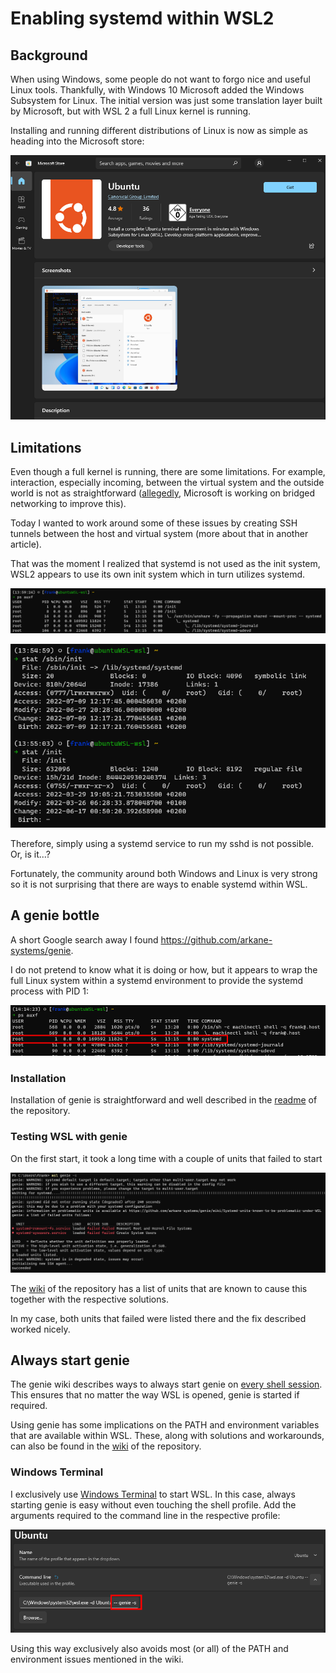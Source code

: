 # Enabling systemd within WSL2

## Background

When using Windows, some people do not want to forgo nice and useful Linux tools. Thankfully, with Windows 10 Microsoft added the Windows Subsystem for Linux. The initial version was just some translation layer built by Microsoft, but with WSL 2 a full Linux kernel is running. 

Installing and running different distributions of Linux is now as simple as heading into the Microsoft store:

![](img/ubuntu_in_ms_store.png)

## Limitations

Even though a full kernel is running, there are some limitations. For example, interaction, especially incoming, between the virtual system and the outside world is not as straightforward ([allegedly](https://github.com/microsoft/WSL/issues/4150#issuecomment-1040877435), Microsoft is working on bridged networking to improve this).

Today I wanted to work around some of these issues by creating SSH tunnels between the host and virtual system (more about that in another article).

That was the moment I realized that systemd is not used as the init system, WSL2 appears to use its own init system which in turn utilizes systemd.

![](img/wsl_init.png)

![](img/different_inits.png)

Therefore, simply using a systemd service to run my sshd is not possible. Or, is it...?

Fortunately, the community around both Windows and Linux is very strong so it is not surprising that there are ways to enable systemd within WSL.

## A genie bottle
 
A short Google search away I found https://github.com/arkane-systems/genie. 

I do not pretend to know what it is doing or how, but it appears to wrap the full Linux system within a systemd environment to provide the systemd process with PID 1:

![](img/genie_ps.png)

### Installation

Installation of genie is straightforward and well described in the [readme](https://github.com/arkane-systems/genie#installation) of the repository.

### Testing WSL with genie

On the first start, it took a long time with a couple of units that failed to start

![](img/waiting.png)

The [wiki](https://github.com/arkane-systems/genie/wiki/Systemd-units-known-to-be-problematic-under-WSL) of the repository has a list of units that are known to cause this together with the respective solutions.

In my case, both units that failed were listed there and the fix described worked nicely.

## Always start genie 

The genie wiki describes ways to always start genie on [every shell session](https://github.com/arkane-systems/genie/wiki/Automatically-starting-genie-on-every-shell-session). This ensures that no matter the way WSL is opened, genie is started if required.

Using genie has some implications on the PATH and environment variables that are available within WSL. These, along with solutions and workarounds, can also be found in the [wiki](https://github.com/arkane-systems/genie/wiki) of the repository.

### Windows Terminal

I exclusively use [Windows Terminal](https://apps.microsoft.com/store/detail/windows-terminal/9N0DX20HK701) to start WSL. In this case, always starting genie is easy without even touching the shell profile. Add the arguments required to the command line in the respective profile:

![Command line arguments for WSL](img/windows_terminal_wsl_arguments.png)

Using this way exclusively also avoids most (or all) of the PATH and environment issues mentioned in the wiki.
